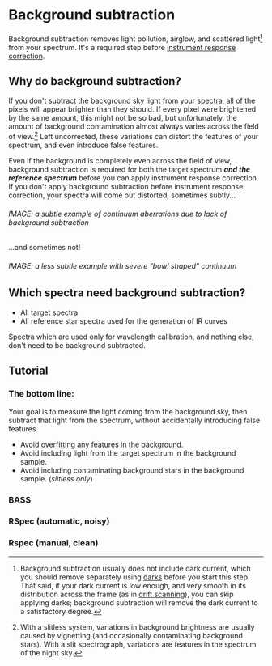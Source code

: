 # Background subtraction

Background subtraction removes light pollution, airglow, and scattered light[^1] from your spectrum. It's a required step before [instrument response correction](instrument%20response%20correction.md).

## Why do background subtraction?

If you don't subtract the background sky light from your spectra, all of the pixels will appear brighter than they should. If every pixel were brightened by the same amount, this might not be so bad, but unfortunately, the amount of background contamination almost always varies across the field of view.[^2] Left uncorrected, these variations can distort the features of your spectrum, and even introduce false features.

Even if the background is completely even across the field of view, background subtraction is required for both the target spectrum ***and the reference spectrum*** before you can apply instrument response correction. If you don't apply background subtraction before instrument response correction, your spectra will come out distorted, sometimes subtly...

###### IMAGE: a subtle example of continuum aberrations due to lack of background subtraction

...and sometimes not!

###### IMAGE: a less subtle example with severe "bowl shaped" continuum

## Which spectra need background subtraction?

- All target spectra
- All reference star spectra used for the generation of IR curves

Spectra which are used only for wavelength calibration, and nothing else, don't need to be background subtracted.

## Tutorial

### The bottom line:

Your goal is to measure the light coming from the background sky, then subtract that light from the spectrum, without accidentally introducing false features.

- Avoid [overfitting](../donts/overfitting.md) any features in the background.
- Avoid including light from the target spectrum in the background sample.
- Avoid including contaminating background stars in the background sample. (*slitless only*)

### BASS

### RSpec (automatic, noisy)

### Rspec (manual, clean)

[^1]: Background subtraction usually does not include dark current, which you should remove separately using [darks](darks.md) before you start this step. That said, if your dark current is low enough, and very smooth in its distribution across the frame (as in [drift scanning](../steps%20to%20capture%20a%20slitless%20spectrum/extra%20-%20drift%20scanning.md)), you can skip applying darks; background subtraction will remove the dark current to a satisfactory degree.

[^2]: With a slitless system, variations in background brightness are usually caused by vignetting (and occasionally contaminating background stars). With a slit spectrograph, variations are features in the spectrum of the night sky.
